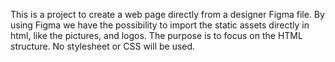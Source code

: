 This is a project to create a web page directly from a designer Figma file.
By using Figma we have the possibility to import the static assets directly in html, like the pictures, and logos.
The purpose is to focus on the HTML structure. No stylesheet or CSS will be used.